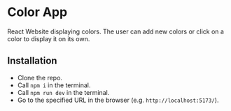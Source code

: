 # Color App
React Website displaying colors. The user can add new colors or click on a color to display it on its own.

## Installation
- Clone the repo.
- Call `npm i` in the terminal.
- Call `npm run dev` in the terminal.
- Go to the specified URL in the browser (e.g. `http://localhost:5173/`).
